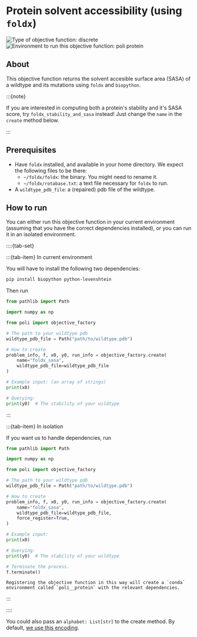# Protein solvent accessibility (using `foldx`)
![Type of objective function: discrete](https://img.shields.io/badge/Type-discrete_inputs-blue)
![Environment to run this objective function: poli protein](https://img.shields.io/badge/Environment-poli____protein-teal
)

## About

This objective function returns the solvent accesible surface area (SASA) of a wildtype and its mutations using `foldx` and `biopython`.

:::{note}

If you are interested in computing both a protein's stability and it's SASA score, try `foldx_stability_and_sasa` instead! Just change the `name` in the `create` method below.

:::

## Prerequisites

- Have `foldx` installed, and available in your home directory. We expect the following files to be there:
  - `~/foldx/foldx`: the binary. You might need to rename it.
  - `~/foldx/rotabase.txt`: a text file necessary for `foldx` to run.
- A `wildtype_pdb_file`: a (repaired) pdb file of the wildtype.

## How to run

You can either run this objective function in your current environment (assuming that you have the correct dependencies installed), or you can run it in an isolated environment.

::::{tab-set}

:::{tab-item} In current environment

You will have to install the following two dependencies:

```bash
pip install biopython python-levenshtein
```

Then run

```python
from pathlib import Path

import numpy as np

from poli import objective_factory

# The path to your wildtype pdb
wildtype_pdb_file = Path("path/to/wildtype.pdb")

# How to create
problem_info, f, x0, y0, run_info = objective_factory.create(
    name="foldx_sasa",
    wildtype_pdb_file=wildtype_pdb_file
)

# Example input: (an array of strings)
print(x0)

# Querying:
print(y0)  # The stability of your wildtype
```

:::

:::{tab-item} In isolation

If you want us to handle dependencies, run

```python
from pathlib import Path

import numpy as np

from poli import objective_factory

# The path to your wildtype pdb
wildtype_pdb_file = Path("path/to/wildtype.pdb")

# How to create
problem_info, f, x0, y0, run_info = objective_factory.create(
    name="foldx_sasa",
    wildtype_pdb_file=wildtype_pdb_file,
    force_register=True,
)

# Example input:
print(x0)

# Querying:
print(y0)  # The stability of your wildtype

# Terminate the process.
f.terminate()
```

```{warning}
Registering the objective function in this way will create a `conda` environment called `poli__protein` with the relevant dependencies.
```

:::

::::

You could also pass an `alphabet: List[str]` to the create method. By default, [we use this encoding](https://github.com/MachineLearningLifeScience/poli/blob/44cad2a5c95f209aeb24d4893d162b3359ca91a3/src/poli/core/util/proteins/defaults.py#L1).

